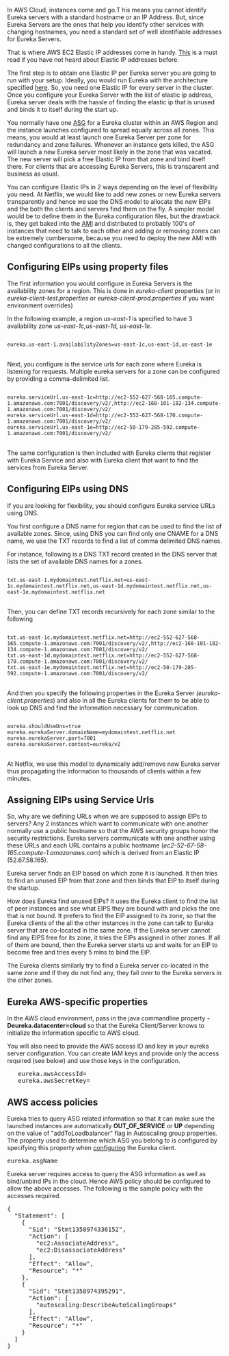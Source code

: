 In AWS Cloud, instances come and go.T his means you cannot identify Eureka servers with a standard hostname or an IP Address. But, since Eureka Servers are the ones that help you identify other services with changing hostnames, you need a standard set of well identifiable addresses for Eureka Servers.

That is where AWS EC2 Elastic IP addresses come in handy. [This](http://aws.amazon.com/articles/1346) is a must read if you have not heard about Elastic IP addresses before.

The first step is to obtain one Elastic IP per Eureka server you are going to run with your setup. Ideally, you would run Eureka with the architecture specified [here](https://github.com/Netflix/eureka/wiki/Eureka-at-a-glance). So, you need one Elastic IP for every server in the cluster. Once you configure your Eureka Server with the list of elastic ip address, Eureka server deals with the hassle of finding the elastic ip that is unused and binds it to itself during the start up. 

You normally have one [ASG](http://aws.amazon.com/autoscaling/) for a Eureka cluster within an AWS Region and the instance launches configured to spread equally across all zones. This means, you would at least launch one Eureka Server per zone for redundancy and zone failures. Whenever an instance gets killed, the ASG will launch a new Eureka server most likely in the zone that was vacated. The new server will pick a free Elastic IP from that zone and bind itself there. For clients that are accessing Eureka Servers, this is transparent and business as usual.

You can configure Elastic IPs in 2 ways depending on the level of flexibility you need. At Netflix, we would like to add new zones or new Eureka servers transparently and hence we use the DNS model to allocate the new EIPs and the both the clients and servers find them on the fly. A simpler model would be to define them in the Eureka configuration files, but the drawback is, they get baked into the [AMI](https://aws.amazon.com/amis/) and distributed to probably 100's of instances that need to talk to each other and adding or removing zones can be extremely cumbersome, because you need to deploy the new AMI with changed configurations to all the clients.

## Configuring EIPs using property files

The first information you would configure in Eureka Servers is the availability zones for a region. This is done in _eureka-client_ properties (or in _eureka-client-test.properties_ or _eureka-client-prod.properties_ if you want environment overrides)

In the following example, a region _us-east-1_ is specified to have 3 availability zone _us-east-1c,us-east-1d, us-east-1e_.
<pre>
<code>
eureka.us-east-1.availabilityZones=us-east-1c,us-east-1d,us-east-1e
</code>
</pre>

Next, you configure is the service urls for each zone where Eureka is listening for requests. Multiple eureka servers for a zone can be configured by providing a comma-delimited list.
<pre>
<code>
eureka.serviceUrl.us-east-1c=http://ec2-552-627-568-165.compute-1.amazonaws.com:7001/discovery/v2/,http://ec2-168-101-182-134.compute-1.amazonaws.com:7001/discovery/v2/
eureka.serviceUrl.us-east-1d=http://ec2-552-627-568-170.compute-1.amazonaws.com:7001/discovery/v2/
eureka.serviceUrl.us-east-1e=http://ec2-50-179-285-592.compute-1.amazonaws.com:7001/discovery/v2/
</code>
</pre>

The same configuration is then included with Eureka clients that register with Eureka Service and also with Eureka client that want to find the services from Eureka Server.

## Configuring EIPs using DNS

If you are looking for flexibility, you should configure Eureka service URLs using DNS.

You first configure a DNS name for region that can be used to find the list of available zones. Since, using  DNS you can find only one CNAME for a DNS name, we use the TXT records to find a list of comma delimited DNS names. 

For instance, following is a DNS TXT record created in the DNS server that lists the set of available DNS names for a zones.

<pre>
<code>
txt.us-east-1.mydomaintest.netflix.net=us-east-1c.mydomaintest.netflix.net,us-east-1d.mydomaintest.netflix.net,us-east-1e.mydomaintest.netflix.net
</code>
</pre>

Then, you can define TXT records recursively for each zone similar to the following

<pre>
<code>
txt.us-east-1c.mydomaintest.netflix.net=http://ec2-552-627-568-165.compute-1.amazonaws.com:7001/discovery/v2/,http://ec2-168-101-182-134.compute-1.amazonaws.com:7001/discovery/v2/
txt.us-east-1d.mydomaintest.netflix.net=http://ec2-552-627-568-170.compute-1.amazonaws.com:7001/discovery/v2/
txt.us-east-1e.mydomaintest.netflix.net=http://ec2-50-179-285-592.compute-1.amazonaws.com:7001/discovery/v2/
</code>
</pre>

And then you specify the following properties in the Eureka Server _(eureka-client.properties_) and also in all the Eureka clients for them to be able to look up DNS and find the information necessary for communication.

<pre>
<code>
eureka.shouldUseDns=true
eureka.eurekaServer.domainName=mydomaintest.netflix.net
eureka.eurekaServer.port=7001
eureka.eurekaServer.context=eureka/v2
</code>
</pre>

At Netflix, we use this model to dynamically add/remove new Eureka server thus propagating the information to thousands of clients within a few minutes.

## Assigning EIPs using Service Urls

So, why are we defining URLs when we are supposed to assign EIPs to servers? Any 2 instances which want to communicate with one another normally use a public hostname so that the AWS security groups honor the security restrictions. Eureka servers communicate with one another using these URLs and each URL contains a public hostname (_ec2-52-67-58-165.compute-1.amazonaws.com_)  which is derived from an Elastic IP (52.67.58.165). 

Eureka server finds an EIP based on which zone it is launched. It then tries to find an unused EIP from that zone and then binds that EIP to itself during the startup.

How does Eureka find unused EIPs? It uses the Eureka client to find the list of peer instances and see what EIPS they are bound with and picks the one that is not bound. It prefers to find the EIP assigned to its zone, so that the Eureka clients of the all the other instances in the zone can talk to Eureka server that are co-located in the same zone. If the Eureka server cannot find any EIPS free for its zone, it tries the EIPs assigned in other zones. If all of them are bound, then the Eureka server starts up and waits for an EIP to become free and tries every 5 mins to bind the EIP.

The Eureka clients similarly try to find a Eureka server co-located in the same zone and if they do not find any, they fail over to the Eureka servers in the other zones.

## Eureka AWS-specific properties

In the AWS cloud environment, pass in the java commandline property **-Deureka.datacenter=cloud** so that the Eureka Client/Server knows to initialize the information specific to AWS cloud.

You will also need to provide the AWS access ID and key in your eureka server configuration. You can create IAM keys and provide only the access required (see below) and use those keys in the configuration.

<pre>
   eureka.awsAccessId=
   eureka.awsSecretKey=
</pre>

## AWS access policies

Eureka tries to query ASG related information so that it can make sure the launched instances are automatically **OUT_OF_SERVICE** or **UP** depending on the value of "addToLoadbalancer" flag in Autoscaling group properties. The property used to determine which ASG you belong to is configured by specifying this property when [configuring](https://github.com/Netflix/eureka/wiki/Configuring-Eureka) the Eureka client.

<pre>
eureka.asgName
</pre>

Eureka server requires access to query the ASG information as well as bind/unbind IPs in the cloud. Hence AWS policy should be configured to allow the above accesses. The following is the sample policy with the accesses required.

<pre>
{
  "Statement": [
    {
      "Sid": "Stmt1358974336152",
      "Action": [
        "ec2:AssociateAddress",
        "ec2:DisassociateAddress"
      ],
      "Effect": "Allow",
      "Resource": "*"
    },
    {
      "Sid": "Stmt1358974395291",
      "Action": [
        "autoscaling:DescribeAutoScalingGroups"
      ],
      "Effect": "Allow",
      "Resource": "*"
    }
  ]
}
</pre>
